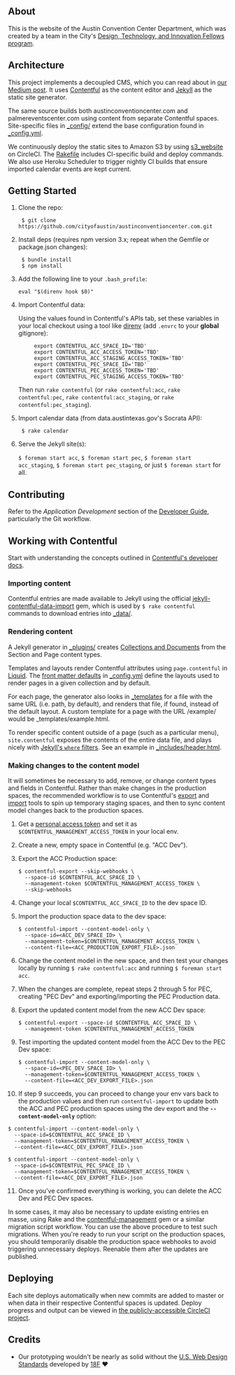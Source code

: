 ## About

This is the website of the Austin Convention Center Department, which was created by a team in the City's [Design, Technology, and Innovation Fellows program][dti].

[dti]: http://cityofaustin.github.io/innovation-fellows/

## Architecture

This project implements a decoupled CMS, which you can read about in [our Medium post][medium]. It uses [Contentful][] as the content editor and [Jekyll][] as the static site generator.

The same source builds both austinconventioncenter.com and palmereventscenter.com using content from separate Contentful spaces. Site-specific files in [_config/](_config) extend the base configuration found in [_config.yml](_config.yml).

We continuously deploy the static sites to Amazon S3 by using [s3_website][] on CircleCI. The [Rakefile](Rakefile) includes CI-specific build and deploy commands. We also use Heroku Scheduler to trigger nightly CI builds that ensure imported calendar events are kept current.

[medium]: https://medium.com/city-of-austin-design-technology-innovation/how-were-thinking-about-content-management-for-city-government-88f563497096
[contentful]: https://www.contentful.com
[jekyll]: https://jekyllrb.com
[s3_website]: https://github.com/laurilehmijoki/s3_website

## Getting Started

1. Clone the repo:

        $ git clone https://github.com/cityofaustin/austinconventioncenter.com.git

2. Install deps (requires npm version 3.x; repeat when the Gemfile or package.json changes):

        $ bundle install
        $ npm install

3. Add the following line to your `.bash_profile`:  

    ```
    eval "$(direnv hook $0)"
    ```

4. Import Contentful data:

    Using the values found in Contentful's APIs tab, set these variables in your local checkout using a tool like [direnv][] (add `.envrc` to your **global** gitignore):

            export CONTENTFUL_ACC_SPACE_ID='TBD'
            export CONTENTFUL_ACC_ACCESS_TOKEN='TBD'
            export CONTENTFUL_ACC_STAGING_ACCESS_TOKEN='TBD'
            export CONTENTFUL_PEC_SPACE_ID='TBD'
            export CONTENTFUL_PEC_ACCESS_TOKEN='TBD'
            export CONTENTFUL_PEC_STAGING_ACCESS_TOKEN='TBD'

    Then run `rake contentful` (or `rake contentful:acc`, `rake contentful:pec`, `rake contentful:acc_staging`, or `rake contentful:pec_staging`).

5. Import calendar data (from data.austintexas.gov's Socrata API):

        $ rake calendar

6. Serve the Jekyll site(s):

    `$ foreman start acc`, `$ foreman start pec`, `$ foreman start acc_staging`, `$ foreman start pec_staging`, or just `$ foreman start` for all.

[direnv]: http://direnv.net

## Contributing

Refer to the _Application Development_ section of the [Developer Guide][], particularly the Git workflow.

[Developer Guide]: http://developer-guides.austintexas.io

## Working with Contentful

Start with understanding the concepts outlined in [Contentful's developer docs](https://www.contentful.com/developers/docs/).

### Importing content

Contentful entries are made available to Jekyll using the official [jekyll-contentful-data-import][] gem, which is used by `$ rake contentful` commands to download entries into [_data/](_data).

[jekyll-contentful-data-import]: https://github.com/contentful/jekyll-contentful-data-import

### Rendering content

A Jekyll generator in [_plugins/](_plugins/generators/contentful.rb) creates [Collections and Documents][collections] from the Section and Page content types.

Templates and layouts render Contentful attributes using `page.contentful` in [Liquid][]. The [front matter defaults][] in [_config.yml](_config.yml) define the layouts used to render pages in a given collection and by default.

For each page, the generator also looks in [_templates](_templates) for a file with the same URL (i.e. path, by default), and renders that file, if found, instead of the default layout. A custom template for a page with the URL /example/ would be _templates/example.html.

To render specific content outside of a page (such as a particular menu), `site.contentful` exposes the contents of the entire data file, and plays nicely with [Jekyll's `where` filters][where]. See an example in [_includes/header.html](_includes/header.html).

[collections]: https://jekyllrb.com/docs/collections/
[liquid]: http://liquidmarkup.org
[front matter defaults]: https://jekyllrb.com/docs/configuration/#front-matter-defaults
[where]: https://jekyllrb.com/docs/templates/

### Making changes to the content model

It will sometimes be necessary to add, remove, or change content types and fields in Contentful. Rather than make changes in the production spaces, the recommended workflow is to use Contentful's [export][] and [import][] tools to spin up temporary staging spaces, and then to sync content model changes back to the production spaces.

1. Get a [personal access token][token] and set it as `$CONTENTFUL_MANAGEMENT_ACCESS_TOKEN` in your local env.

[token]: https://www.contentful.com/developers/docs/references/authentication/#getting-a-personal-access-token

2. Create a new, empty space in Contentful (e.g. "ACC Dev").

3. Export the ACC Production space:

    ```
    $ contentful-export --skip-webhooks \
      --space-id $CONTENTFUL_ACC_SPACE_ID \
      --management-token $CONTENTFUL_MANAGEMENT_ACCESS_TOKEN \
      --skip-webhooks
    ```

4. Change your local `$CONTENTFUL_ACC_SPACE_ID` to the dev space ID.

5. Import the production space data to the dev space:

    ```
    $ contentful-import --content-model-only \
      --space-id=<ACC_DEV_SPACE_ID> \
      --management-token=$CONTENTFUL_MANAGEMENT_ACCESS_TOKEN \
      --content-file=<ACC_PRODUCTION_EXPORT_FILE>.json
    ```

6. Change the content model in the new space, and then test your changes locally by running `$ rake contentful:acc` and running `$ foreman start acc`.

7. When the changes are complete, repeat steps 2 through 5 for PEC, creating "PEC Dev" and exporting/importing the PEC Production data.

8. Export the updated content model from the new ACC Dev space:

    ```
    $ contentful-export --space-id $CONTENTFUL_ACC_SPACE_ID \
      --management-token $CONTENTFUL_MANAGEMENT_ACCESS_TOKEN
    ```

9. Test importing the updated content model from the ACC Dev to the PEC Dev space:

    ```
    $ contentful-import --content-model-only \
      --space-id=<PEC_DEV_SPACE_ID> \
      --management-token=$CONTENTFUL_MANAGEMENT_ACCESS_TOKEN \
      --content-file=<ACC_DEV_EXPORT_FILE>.json
    ```

10. If step 9 succeeds, you can proceed to change your env vars back to the production values and then run `contentful-import` to update both the ACC and PEC production spaces using the dev export and the **`--content-model-only`** option:

  ```
  $ contentful-import --content-model-only \
    --space-id=$CONTENTFUL_ACC_SPACE_ID \
    --management-token=$CONTENTFUL_MANAGEMENT_ACCESS_TOKEN \
    --content-file=<ACC_DEV_EXPORT_FILE>.json

  $ contentful-import --content-model-only \
    --space-id=$CONTENTFUL_PEC_SPACE_ID \
    --management-token=$CONTENTFUL_MANAGEMENT_ACCESS_TOKEN \
    --content-file=<ACC_DEV_EXPORT_FILE>.json
  ```

11. Once you've confirmed everything is working, you can delete the ACC Dev and PEC Dev spaces.

In some cases, it may also be necessary to update existing entries en masse, using Rake and the [contentful-management][] gem or a similar migration script workflow. You can use the above procedure to test such migrations. When you're ready to run your script on the production spaces, you should temporarily disable the production space webhooks to avoid triggering unnecessary deploys. Reenable them after the updates are published.

[export]: https://github.com/contentful/contentful-export
[import]: https://github.com/contentful/contentful-import
[contentful-management]: https://github.com/contentful/contentful-management.rb

## Deploying

Each site deploys automatically when new commits are added to master or when data in their respective Contentful spaces is updated. Deploy progress and output can be viewed in [the publicly-accessible CircleCI project](https://circleci.com/gh/cityofaustin/austinconventioncenter.com).

## Credits

* Our prototyping wouldn't be nearly as solid without the [U.S. Web Design Standards][uswds] developed by [18F][] :heart:

[uswds]: https://standards.usa.gov
[18f]: https://github.com/18f/web-design-standards

